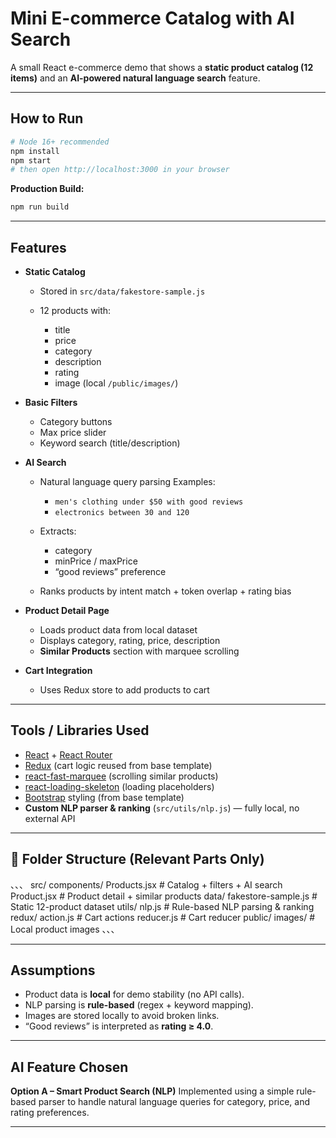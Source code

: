 # Mini E-commerce Catalog with AI Search

A small React e-commerce demo that shows a **static product catalog (12 items)** and an **AI-powered natural language search** feature.

---

## How to Run

```bash
# Node 16+ recommended
npm install
npm start
# then open http://localhost:3000 in your browser
````

**Production Build:**

```bash
npm run build
```

---

## Features

* **Static Catalog**

  * Stored in `src/data/fakestore-sample.js`
  * 12 products with:

    * title
    * price
    * category
    * description
    * rating
    * image (local `/public/images/`)

* **Basic Filters**

  * Category buttons
  * Max price slider
  * Keyword search (title/description)

* **AI Search**

  * Natural language query parsing
    Examples:

    * `men's clothing under $50 with good reviews`
    * `electronics between 30 and 120`
  * Extracts:

    * category
    * minPrice / maxPrice
    * “good reviews” preference
  * Ranks products by intent match + token overlap + rating bias

* **Product Detail Page**

  * Loads product data from local dataset
  * Displays category, rating, price, description
  * **Similar Products** section with marquee scrolling

* **Cart Integration**

  * Uses Redux store to add products to cart

---

## Tools / Libraries Used

* [React](https://react.dev/) + [React Router](https://reactrouter.com/)
* [Redux](https://redux.js.org/) (cart logic reused from base template)
* [react-fast-marquee](https://www.npmjs.com/package/react-fast-marquee) (scrolling similar products)
* [react-loading-skeleton](https://www.npmjs.com/package/react-loading-skeleton) (loading placeholders)
* [Bootstrap](https://getbootstrap.com/) styling (from base template)
* **Custom NLP parser & ranking** (`src/utils/nlp.js`) — fully local, no external API

---

## 📂 Folder Structure (Relevant Parts Only)
、、、
src/
  components/
    Products.jsx         # Catalog + filters + AI search
    Product.jsx          # Product detail + similar products
  data/
    fakestore-sample.js  # Static 12-product dataset
  utils/
    nlp.js               # Rule-based NLP parsing & ranking
  redux/
    action.js            # Cart actions
    reducer.js           # Cart reducer
public/
  images/                # Local product images
、、、

---

## Assumptions

* Product data is **local** for demo stability (no API calls).
* NLP parsing is **rule-based** (regex + keyword mapping).
* Images are stored locally to avoid broken links.
* “Good reviews” is interpreted as **rating ≥ 4.0**.

---

## AI Feature Chosen

**Option A – Smart Product Search (NLP)**
Implemented using a simple rule-based parser to handle natural language queries for category, price, and rating preferences.

---

